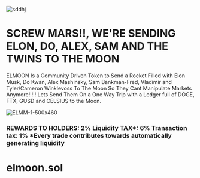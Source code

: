 
![sddhj](https://user-images.githubusercontent.com/91477397/193270541-31ec2535-fcde-48e4-8496-c596de81540c.png)

<h1>
SCREW MARS!!, WE'RE SENDING ELON, DO, ALEX, SAM AND THE TWINS TO THE MOON</h1>
ELMOON Is a Community Driven Token to Send a Rocket Filled with Elon Musk, Do Kwan, Alex Mashinsky, Sam Bankman-Fred, Vladimir and Tyler/Cameron Winklevoss To The Moon So They Cant Manipulate Markets Anymore!!!!!
Lets Send Them On a One Way Trip with a Ledger full of DOGE, FTX, GUSD and CELSIUS to the Moon.


![ELMM-1-500x460](https://user-images.githubusercontent.com/91477397/193274747-8bfc58f1-83f3-4313-a2c3-6915ccd5f7c3.png)

<h3>REWARDS TO HOLDERS: 2% Liquidity TAX*: 6% Transaction tax: 1%
*Every trade contributes towards automatically generating liquidity</h3>


# elmoon.sol
